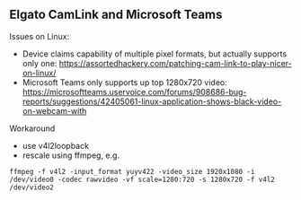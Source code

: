 Elgato CamLink and Microsoft Teams
----------------------------------

Issues on Linux:

- Device claims capability of multiple pixel formats, but actually supports only one: https://assortedhackery.com/patching-cam-link-to-play-nicer-on-linux/
- Microsoft Teams only supports up top 1280x720 video: https://microsoftteams.uservoice.com/forums/908686-bug-reports/suggestions/42405061-linux-application-shows-black-video-on-webcam-with

Workaround

- use v4l2loopback
- rescale using ffmpeg, e.g.

````
ffmpeg -f v4l2 -input_format yuyv422 -video_size 1920x1080 -i /dev/video0 -codec rawvideo -vf scale=1280:720 -s 1280x720 -f v4l2 /dev/video2
````
